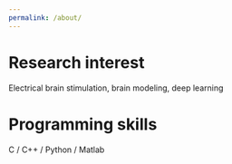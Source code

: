 ```yaml
---
permalink: /about/
---
```


# Research interest
Electrical brain stimulation, brain modeling, deep learning

# Programming skills
C / C++ / Python / Matlab